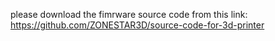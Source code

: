 please download the fimrware source code from this link:
https://github.com/ZONESTAR3D/source-code-for-3d-printer



